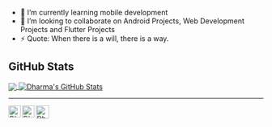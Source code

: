 - 🌱 I’m currently learning mobile development
- 👯 I’m looking to collaborate on Android Projects, Web Development Projects and Flutter Projects
- ⚡ Quote: When there is a will, there is a way.

## GitHub Stats
<a href="https://github.com/MartinHeinz/MartinHeinz">
  <img align="center" src="https://github-readme-stats.vercel.app/api/top-langs/?username=dharmayudistira&hide=java,html&title_color=ffffff&text_color=c9cacc&icon_color=2bbc8a&bg_color=1d1f21" />
</a>
<a href="https://github.com/MartinHeinz/MartinHeinz">
  <img align="center" src="https://github-readme-stats.vercel.app/api?username=dharmayudistira&show_icons=true&line_height=27&count_private=true&title_color=ffffff&text_color=c9cacc&icon_color=2bbc8a&bg_color=1d1f21" alt="Dharma's GitHub Stats" />
</a>

<hr>
<p align="center">
   <p align="center>
        <a href="https://www.linkedin.com/in/dharmayudistira/">
            <img align="left" alt="Dharma Yudistira | Linkedin" width="24px" src="https://github.com/TheDudeThatCode/TheDudeThatCode/blob/master/Assets/Linkedin.svg" />
        </a>
        <a href="https://www.instagram.com/dharmayudistira_/">
            <img align="left" alt="Dharma Yudistira | Instagram" width="24px" src="https://github.com/TheDudeThatCode/TheDudeThatCode/blob/master/Assets/Instagram.svg" />
        </a>
        <a href="mailto:dharmayudistira2000@gmail.com">
            <img align="left" alt="Dharma Yudistira | Gmail" width="26px" src="https://github.com/TheDudeThatCode/TheDudeThatCode/blob/master/Assets/Gmail.svg" />
        </a>
    </p>
</p>
